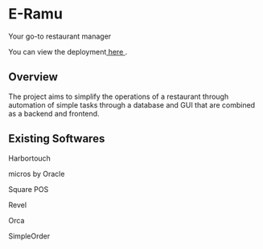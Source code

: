 # E-Ramu
<p>Your go-to restaurant manager</p>
<p> You can view the deployment<a href="https://sumedha2.github.io/E-Ramu/"> here </a>.</p>

<h2>Overview</h2>
<p>The project aims to simplify the operations of a restaurant through automation of simple tasks through a database and GUI that are combined as a backend and frontend.</p>

<h2>Existing Softwares</h2>
<p>Harbortouch</p>
<p>micros by Oracle</p>
<p>Square POS</p>
<p>Revel</p>
<p>Orca</p>
<p>SimpleOrder </p>








